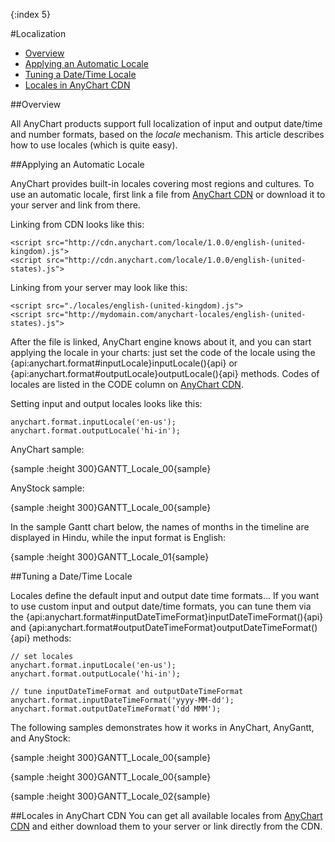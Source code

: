 {:index 5}

#Localization

* [Overview](#overview)
* [Applying an Automatic Locale](#applying_an_automatic_locale)
* [Tuning a Date/Time Locale](#tuning_a_date_time_locale)
* [Locales in AnyChart CDN](#locales_in_anychart_cdn)

##Overview

All AnyChart products support full localization of input and output date/time and number formats, based on the *locale* mechanism. This article describes how to use locales (which is quite easy).

##Applying an Automatic Locale

AnyChart provides built-in locales covering most regions and cultures. To use an automatic locale, first link a file from [AnyChart CDN](https://cdn.anychart.com/#locales) or download it to your server and link from there.


Linking from CDN looks like this:

```
<script src="http://cdn.anychart.com/locale/1.0.0/english-(united-kingdom).js">
<script src="http://cdn.anychart.com/locale/1.0.0/english-(united-states).js">
```

Linking from your server may look like this:

```
<script src="./locales/english-(united-kingdom).js">
<script src="http://mydomain.com/anychart-locales/english-(united-states).js">
```

After the file is linked, AnyChart engine knows about it, and you can start applying the locale in your charts: just set the code of the locale using the {api:anychart.format#inputLocale}inputLocale(){api} or {api:anychart.format#outputLocale}outputLocale(){api} methods. Codes of locales are listed in the CODE column on [AnyChart CDN](https://cdn.anychart.com/#locales).

Setting input and output locales looks like this:

```
anychart.format.inputLocale('en-us');
anychart.format.outputLocale('hi-in');
```

AnyChart sample:

{sample :height 300}GANTT\_Locale\_00{sample}

AnyStock sample:

{sample :height 300}GANTT\_Locale\_00{sample}

In the sample Gantt chart below, the names of months in the timeline are displayed in Hindu, while the input format is English:

{sample :height 300}GANTT\_Locale\_01{sample}

<a name="tuning_a_date_time_locale"></a>
##Tuning a Date/Time Locale

Locales define the default input and output date time formats...
If you want to use custom input and output date/time formats, you can tune them via the {api:anychart.format#inputDateTimeFormat}inputDateTimeFormat(){api} and {api:anychart.format#outputDateTimeFormat}outputDateTimeFormat(){api} methods: 

```
// set locales
anychart.format.inputLocale('en-us');
anychart.format.outputLocale('hi-in');

// tune inputDateTimeFormat and outputDateTimeFormat
anychart.format.inputDateTimeFormat('yyyy-MM-dd'); 
anychart.format.outputDateTimeFormat('dd MMM');
```

The following samples demonstrates how it works in AnyChart, AnyGantt, and AnyStock:

{sample :height 300}GANTT\_Locale\_00{sample}

{sample :height 300}GANTT\_Locale\_00{sample}

{sample :height 300}GANTT\_Locale\_02{sample}

##Locales in AnyChart CDN
You can get all available locales from [AnyChart CDN](https://cdn.anychart.com/#locales) and either download them to your server or link directly from the CDN.
